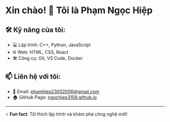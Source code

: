 # Xin chào! 👋 Tôi là Phạm Ngọc Hiệp

## 🛠 Kỹ năng của tôi:
- 💻 Lập trình: C++, Python, JavaScript
- 🌐 Web: HTML, CSS, React
- 🛠 Công cụ: Git, VS Code, Docker

## 📫 Liên hệ với tôi:
- 📧 Email: phamhiep23032006@gmail.com
- 🏠 GitHub Page: [ngochiep3158.github.io](https://ngochiep3158.github.io/ngochiep.github.io/)

---
⭐ **Fun fact**: Tôi thích lập trình và khám phá công nghệ mới!

